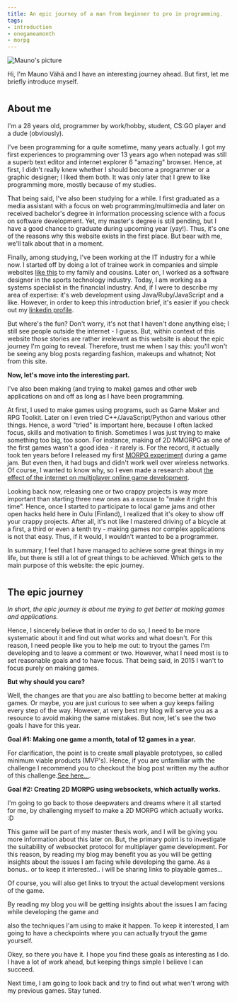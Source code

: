 ```yaml
---
title: An epic journey of a man from beginner to pro in programming.
tags:
- introduction
- onegameamonth
- morpg
---
```


<img alt="Mauno's picture" src="http://placehold.it/690x400">

<p>Hi, I'm Mauno Vähä and I have an interesting journey ahead. But first, let me briefly introduce myself.</p>

<h2 style="margin-top: 40px;">About me</h2>

<p>
  I'm a 28 years old, programmer by work/hobby, student, CS:GO player and a dude (obviously).
</p>

<p>
  I've been programming for a quite sometime, many years actually. I got my first experiences to programming over 13 years ago when notepad was still a superb text editor and internet explorer 6 "amazing" browser. Hence, at first, I didn't really knew whether I should become a programmer or a graphic designer; I liked them both. It was only later that I grew to like programming more, mostly because of my studies.
</p>

<p>
  That being said, I've also been studying for a while. I first graduated as a media assistant with a focus on web programming/multimedia and later on received bachelor's degree in information processing science with a focus on software development. Yet, my master's degree is still pending, but I have a good chance to graduate during upcoming year (yay!). Thus, it's one of the reasons why this website exists in the first place. But bear with me, we'll talk about that in a moment.
</p>

<p>
  Finally, among studying, I've been working at the IT industry for a while now. I started off by doing a lot of trainee work in companies and simple websites <a href="#">like this</a> to my family and cousins. Later on, I worked as a software designer in the sports technology industry. Today, I am working as a systems specialist in the financial industry. And, if I were to describe my area of expertise: it's web development using Java/Ruby/JavaScript and a like. However, in order to keep this introduction brief, it's easier if you check out my <a href="#" style="font-weight: darker;">linkedin profile</a>.
</p>

<p>
  But where's the fun? Don't worry, it's not that I haven't done anything else; I still see people outside the internet - I guess. But, within context of this website those stories are rather irrelevant as this website is about the epic journey I'm going to reveal. Therefore, trust me when I say this: you'll won't be seeing any blog posts regarding fashion, makeups and whatnot; Not from this site.
</p>

<p>
  <strong>Now, let's move into the interesting part.</strong>
</p>

<p>
  I've also been making (and trying to make) games and other web applications on and off as long as I have been programming.
</p>

<p>
  At first, I used to make games using programs, such as Game Maker and RPG Toolkit. Later on I even tried C++/JavaScript/Python and various other things. Hence, a word "tried" is important here, because I often lacked focus, skills and motivation to finish. Sometimes I was just trying to make something too big, too soon. For instance, making of 2D MMORPG as one of the first games wasn't a good idea - it rarely is. For the record, it actually took ten years before I released my first <a href="#">MORPG experiment</a> during a game jam. But even then, it had bugs and didn't work well over wireless networks. Of course, I wanted to know why, so I even made a research about <a href="#">the effect of the internet on multiplayer online game development</a>.
</p>

<p>
  Looking back now, releasing one or two crappy projects is way more important than starting three new ones as a excuse to "make it right this time". Hence, once I started to participate to local game jams and other open hacks held here in Oulu (Finland), I realized that it's okey to show off your crappy projects. After all, it's not like I mastered driving of a bicycle at a first, a third or even a tenth try - making games nor complex applications is not that easy. Thus, if it would, I wouldn't wanted to be a programmer.
</p>

<p>
  In summary, I feel that I have managed to achieve some great things in my life, but there is still a lot of great things to be achieved. Which gets to the main purpose of this website: the epic journey.
</p>

<h2 style="margin-top: 40px;">The epic journey</h2>

<p><em>In short, the epic journey is about me trying to get better at making games and applications.</em></p>

<p>
  Hence, I sincerely believe that in order to do so, I need to be more systematic about it and find out what works and what doesn't. For this reason, I need people like you to help me out: to tryout the games I'm developing and to leave a comment or two. However, what I need most is to set reasonable goals and to have focus. That being said, in 2015 I wan't to focus purely on making games.
</p>

<p><strong>But why should you care?</strong></p>

<p>
  Well, the changes are that you are also battling to become better at making games. Or maybe, you are just curious to see when a guy keeps failing every step of the way. However, at very best my blog will serve you as a resource to avoid making the same mistakes. But now, let's see the two goals I have for this year.
</p>

<p><strong>Goal #1: Making one game a month, total of 12 games in a year.</strong></p>

<p>
  For clarification, the point is to create small playable prototypes, so called minimum viable products (MVP's). Hence, if you are unfamiliar with the challenge I recommend you to checkout the blog post written my the author of this challenge.<a href="#">See here...</a>.

  <!--
    Hence, the author of the challenge has actually a very good blog post describing the idea behind all this. <a href="#">See here...</a>.
  -->
</p>

<p><strong>Goal #2: Creating 2D MORPG using websockets, which actually works.</strong></p>

<p>
  I'm going to go back to those deepwaters and dreams where it all started for me, by challenging myself to make a 2D MORPG which actually works. :D
</p>

<p>
  This game will be part of my master thesis work, and I will be giving you more information about this later on. But, the primary point is to investigate the suitability of websocket protocol for multiplayer game development. For this reason, by reading my blog may benefit you as you will be getting insights about the issues I am facing while developing the game. As a bonus.. or to keep it interested.. i will be sharing links to playable games...



  Of course, you will also get links to tryout the actual development versions of the game.

  By reading my blog you will be getting insights about the issues I am facing while developing the game and


  also the techniques I'am using to make it happen. To keep it interested, I am going to have a checkpoints where you can actually tryout the game yourself.
</p>

<!--
  <li>Creating 2D MORPG using websockets and publishing dev logs about the progress.</li>
-->
<!--
<ul>
  <li>Developing and releasing one game a month, total of 12 games for you to play.</li>
</ul>
-->

<p>
  Okey, so there you have it. I hope you find these goals as interesting as I do. I have a lot of work ahead, but keeping things simple I believe I can succeed.
</p>

<p>
  Next time, I am going to look back and try to find out what wen't wrong with my previous games. Stay tuned.
</p>

